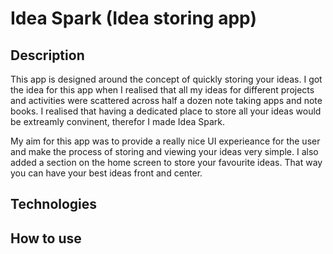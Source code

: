 # Idea Spark (Idea storing app)


## Description 

This app is designed around the concept of quickly storing your ideas. I got the idea for this app when I realised that all my ideas for different projects and activities were scattered across half a dozen note taking apps and note books. I realised that having a dedicated place to store all your ideas would be extreamly convinent, therefor I made Idea Spark.

My aim for this app was to provide a really nice UI experieance for the user and make the process of storing and viewing your ideas very simple. I also added a section on the home screen to store your favourite ideas. That way you can have your best ideas front and center.

## Technologies 

## How to use 




